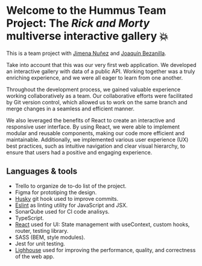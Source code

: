 # Welcome to the Hummus Team Project: The _Rick and Morty_ multiverse interactive gallery 💥

This is a team project with [Jimena Nuñez](https://github.com/Jimenaaaaaa) and [Joaquín Bezanilla](https://github.com/jbokyes).

Take into account that this was our very first web application. We developed an interactive gallery with data of a public API. Working together was a truly enriching experience, and we were all eager to learn from one another.

Throughout the development process, we gained valuable experience working collaboratively as a team. Our collaborative efforts were facilitated by Git version control, which allowed us to work on the same branch and merge changes in a seamless and efficient manner.

We also leveraged the benefits of React to create an interactive and responsive user interface. By using React, we were able to implement modular and reusable components, making our code more efficient and maintainable. Additionally, we implemented various user experience (UX) best practices, such as intuitive navigation and clear visual hierarchy, to ensure that users had a positive and engaging experience.

## Languages & tools

- Trello to organize de to-do list of the project.
- Figma for prototiping the design.
- [Husky](https://www.npmjs.com/package/husky) git hook used to improve commits.
- [Eslint](https://eslint.org/docs/latest/use/getting-started#quick-start) as linting utility for JavaScript and JSX.
- SonarQube used for CI code analisys.
- TypeScript.
- [React](https://es.react.dev/) used for UI: State management with useContext, custom hooks, router, testing library.
- SASS (BEM, style modules).
- Jest for unit testing.
- [Lighhouse](https://chrome.google.com/webstore/detail/lighthouse/blipmdconlkpinefehnmjammfjpmpbjk?hl=es) used for improving the performance, quality, and correctness of the web app.
